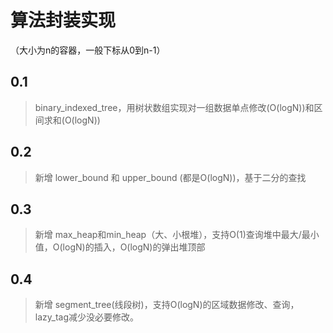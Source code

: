 # 算法封装实现 
（大小为n的容器，一般下标从0到n-1）
## 0.1 
>binary_indexed_tree，用树状数组实现对一组数据单点修改(O(logN))和区间求和(O(logN))
## 0.2
>新增 lower_bound 和 upper_bound (都是O(logN))，基于二分的查找
## 0.3
>新增 max_heap和min_heap（大、小根堆），支持O(1)查询堆中最大/最小值，O(logN)的插入，O(logN)的弹出堆顶部
## 0.4
>新增 segment_tree(线段树)，支持O(logN)的区域数据修改、查询，lazy_tag减少没必要修改。

